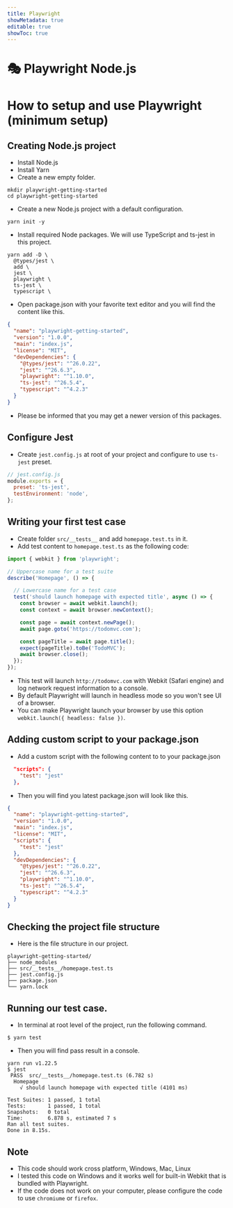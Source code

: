 ```yaml
---
title: Playwright
showMetadata: true
editable: true
showToc: true
---
```


# 🎭 Playwright Node.js

# How to setup and use Playwright (minimum setup)

## Creating Node.js project

- Install Node.js
- Install Yarn
- Create a new empty folder.

```
mkdir playwright-getting-started
cd playwright-getting-started
```

- Create a new Node.js project with a default configuration.

```
yarn init -y
```

- Install required Node packages. We will use TypeScript and ts-jest in this project.

```
yarn add -D \
  @types/jest \
  add \
  jest \
  playwright \
  ts-jest \
  typescript \

```

- Open package.json with your favorite text editor and you will find the content like this.

```json
{
  "name": "playwright-getting-started",
  "version": "1.0.0",
  "main": "index.js",
  "license": "MIT",
  "devDependencies": {
    "@types/jest": "^26.0.22",
    "jest": "^26.6.3",
    "playwright": "^1.10.0",
    "ts-jest": "^26.5.4",
    "typescript": "^4.2.3"
  }
}
```

- Please be informed that you may get a newer version of this packages.

## Configure Jest

- Create `jest.config.js` at root of your project and configure to use `ts-jest` preset.

```js
// jest.config.js
module.exports = {
  preset: 'ts-jest',
  testEnvironment: 'node',
};
```

## Writing your first test case

- Create folder `src/__tests__` and add `homepage.test.ts` in it.
- Add test content to `homepage.test.ts` as the following code:

```ts
import { webkit } from 'playwright';

// Uppercase name for a test suite
describe('Homepage', () => {

  // Lowercase name for a test case
  test('should launch homepage with expected title', async () => {
    const browser = await webkit.launch();
    const context = await browser.newContext();

    const page = await context.newPage();
    await page.goto('https://todomvc.com');

    const pageTitle = await page.title();
    expect(pageTitle).toBe('TodoMVC');
    await browser.close();
  });
});

```

- This test will launch `http://todomvc.com` with Webkit (Safari engine) and log network request information to a console.
- By default Playwright will launch in headless mode so you won't see UI of a browser.
- You can make Playwright launch your browser by use this option `webkit.launch({ headless: false })`.

## Adding custom script to your package.json

- Add a custom script with the following content to to your package.json

```json
  "scripts": {
    "test": "jest"
  },
```

- Then you will find you latest package.json will look like this.

```json
{
  "name": "playwright-getting-started",
  "version": "1.0.0",
  "main": "index.js",
  "license": "MIT",
  "scripts": {
    "test": "jest"
  },
  "devDependencies": {
    "@types/jest": "^26.0.22",
    "jest": "^26.6.3",
    "playwright": "^1.10.0",
    "ts-jest": "^26.5.4",
    "typescript": "^4.2.3"
  }
}
```

## Checking the project file structure
- Here is the file structure in our project.
```
playwright-getting-started/
├── node_modules
├── src/__tests__/homepage.test.ts
├── jest.config.js
├── package.json
└── yarn.lock
```
## Running our test case.
- In terminal at root level of the project, run the following command.
```
$ yarn test
```
- Then you will find pass result in a console.
```
yarn run v1.22.5
$ jest
 PASS  src/__tests__/homepage.test.ts (6.782 s)
  Homepage
    √ should launch homepage with expected title (4101 ms)

Test Suites: 1 passed, 1 total
Tests:       1 passed, 1 total
Snapshots:   0 total
Time:        6.878 s, estimated 7 s
Ran all test suites.
Done in 8.15s.
```

## Note
- This code should work cross platform, Windows, Mac, Linux
- I tested this code on Windows and it works well for built-in Webkit that is bundled with Playwright.
- If the code does not work on your computer, please configure the code to use `chromiume` or `firefox`.

